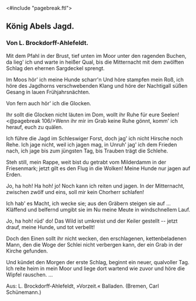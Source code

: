 <div class="hidden">
<#include "pagebreak.ftl">
</div>
<h2>König Abels Jagd.</h2>

<h3>Von L. Brockdorff-Ahlefeldt.</h3>

Mit dem Pfahl in der Brust,
tief unten im Moor
unter den ragenden Buchen,
da lieg' ich und warte in heißer Qual,
bis die Mitternacht mit dem zwölften Schlag
den ehernen Sargdeckel sprengt.

Im Moos hör' ich
meine Hunde scharr'n
Und höre stampfen mein Roß,
ich höre des Jagdhorns verschwebenden Klang
und höre der Nachtigall süßen Gesang
in lauen Frühjahrsnächten.

Von fern auch hör' ich die Glocken.

Ihr sollt die Glocken
nicht läuten im Dom,
wollt ihr Ruhe für eure Seelen!
\<@pagebreak 106/>Wenn ihr mir im Grab
keine Ruhe gönnt,
komm' ich herauf, euch zu quälen.

Ich führe die Jagd im Schleswiger Forst,
doch jag' ich nicht Hirsche noch Rehe.
Ich jage nicht, weil ich jagen mag,
in Unruh' jag' ich dem Frieden nach,
ich jage bis zum jüngsten Tag,
bis Trauben trägt die Schlehe.

Steh still, mein Rappe, weit bist du getrabt
vom Milderdamm in der Friesenmark;
jetzt gilt es den Flug in die Wolken!
Meine Hunde nur jagen auf Erden.

Jo, ha hoh! Ha hoh! jo!
Noch kann ich reiten und jagen.
In der Mitternacht, zwischen zwölf und eins,
soll mir kein Chorherr schlafen!

Ich hab' es Macht, ich wecke sie;
aus den Gräbern steigen sie auf ...
Kläffend und belfernd umgibt sie im Nu
meine Meute in windschnellem Lauf.

Jo, ha hoh! rüd' do!
Das Wild ist umkreist
und der Keiler gestellt --
jetzt drauf, meine Hunde,
und tot verbellt!

Doch den Einen sollt ihr nicht wecken,
den erschlagenen, kettenbeladenen Mann,	
den die Woge der Schlei nicht verbergen kann,
der ein Grab in der Kirche gefunden.

Und kündet den Morgen der erste Schlag,
beginnt ein neuer, qualvoller Tag.
Ich reite heim in mein Moor
und liege dort wartend wie zuvor
und höre die Wipfel rauschen. ...

<div class="source pre">Aus: L. Brockdorff-Ahlefeldt, »Vorzeit.« Balladen.
(Bremen, Carl Schünemann.)</div>

